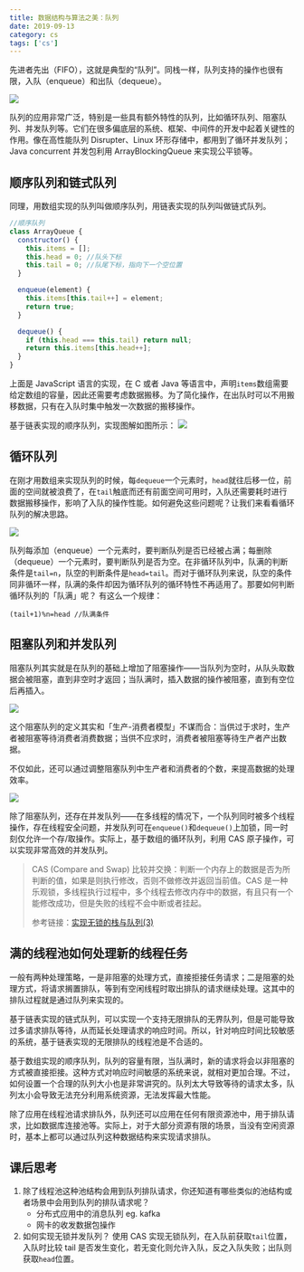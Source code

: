 ```yaml
---
title: 数据结构与算法之美：队列
date: 2019-09-13
category: cs
tags: ['cs']
---
```


先进者先出（FIFO），这就是典型的“队列”。同栈一样，队列支持的操作也很有限，入队（enqueue）和出队（dequeue）。

![](https://pic.rhinoc.top/mweb/15683575132222.jpg)

队列的应用非常广泛，特别是一些具有额外特性的队列，比如循环队列、阻塞队列、并发队列等。它们在很多偏底层的系统、框架、中间件的开发中起着关键性的作用。像在高性能队列 Disrupter、Linux 环形存储中，都用到了循环并发队列；Java concurrent 并发包利用 ArrayBlockingQueue 来实现公平锁等。

## 顺序队列和链式队列

同理，用数组实现的队列叫做顺序队列，用链表实现的队列叫做链式队列。

```js
//顺序队列
class ArrayQueue {
  constructor() {
    this.items = [];
    this.head = 0; //队头下标
    this.tail = 0; //队尾下标，指向下一个空位置
  }

  enqueue(element) {
    this.items[this.tail++] = element;
    return true;
  }

  dequeue() {
    if (this.head === this.tail) return null;
    return this.items[this.head++];
  }
}
```

上面是 JavaScript 语言的实现，在 C 或者 Java 等语言中，声明`items`数组需要给定数组的容量，因此还需要考虑数据搬移。为了简化操作，在出队时可以不用搬移数据，只有在入队时集中触发一次数据的搬移操作。

基于链表实现的顺序队列，实现图解如图所示：
![](https://pic.rhinoc.top/mweb/15683628458626.jpg)

## 循环队列

在刚才用数组来实现队列的时候，每`dequeue`一个元素时，`head`就往后移一位，前面的空间就被浪费了，在`tail`触底而还有前面空间可用时，入队还需要耗时进行数据搬移操作，影响了入队的操作性能。如何避免这些问题呢？让我们来看看循环队列的解决思路。

![](https://pic.rhinoc.top/mweb/15683657928240.jpg)

队列每添加（enqueue）一个元素时，要判断队列是否已经被占满；每删除（dequeue）一个元素时，要判断队列是否为空。在非循环队列中，队满的判断条件是`tail=n`，队空的判断条件是`head=tail`。而对于循环队列来说，队空的条件同非循环一样，队满的条件却因为循环队列的循环特性不再适用了。那要如何判断循环队列的「队满」呢？
有这么一个规律：

```
(tail+1)%n=head //队满条件
```

## 阻塞队列和并发队列

阻塞队列其实就是在队列的基础上增加了阻塞操作——当队列为空时，从队头取数据会被阻塞，直到非空时才返回；当队满时，插入数据的操作被阻塞，直到有空位后再插入。

![](https://pic.rhinoc.top/mweb/15683830449087.jpg)

这个阻塞队列的定义其实和「生产-消费者模型」不谋而合：当供过于求时，生产者被阻塞等待消费者消费数据；当供不应求时，消费者被阻塞等待生产者产出数据。

不仅如此，还可以通过调整阻塞队列中生产者和消费者的个数，来提高数据的处理效率。

![](https://pic.rhinoc.top/mweb/15683832425273.jpg)

除了阻塞队列，还存在并发队列——在多线程的情况下，一个队列同时被多个线程操作，存在线程安全问题，并发队列可在`enqueue()`和`dequeue()`上加锁，同一时刻仅允许一个存/取操作。实际上，基于数组的循环队列，利用 CAS 原子操作，可以实现非常高效的并发队列。

> CAS (Compare and Swap) 比较并交换：判断一个内存上的数据是否为所判断的值，如果是则执行修改，否则不做修改并返回当前值。CAS 是一种乐观锁，多线程执行过程中，多个线程去修改内存中的数据，有且只有一个能修改成功，但是失败的线程不会中断或者挂起。
>
> 参考链接：[实现无锁的栈与队列(3)](https://www.cnblogs.com/catch/p/3164829.html)

## 满的线程池如何处理新的线程任务

一般有两种处理策略，一是非阻塞的处理方式，直接拒接任务请求；二是阻塞的处理方式，将请求搁置排队，等到有空闲线程时取出排队的请求继续处理。这其中的排队过程就是通过队列来实现的。

基于链表实现的链式队列，可以实现一个支持无限排队的无界队列，但是可能导致过多请求排队等待，从而延长处理请求的响应时间。所以，针对响应时间比较敏感的系统，基于链表实现的无限排队的线程池是不合适的。

基于数组实现的顺序队列，队列的容量有限，当队满时，新的请求将会以非阻塞的方式被直接拒接。这种方式对响应时间敏感的系统来说，就相对更加合理。不过，如何设置一个合理的队列大小也是非常讲究的。队列太大导致等待的请求太多，队列太小会导致无法充分利用系统资源，无法发挥最大性能。

除了应用在线程池请求排队外，队列还可以应用在任何有限资源池中，用于排队请求，比如数据库连接池等。实际上，对于大部分资源有限的场景，当没有空闲资源时，基本上都可以通过队列这种数据结构来实现请求排队。

## 课后思考

1. 除了线程池这种池结构会用到队列排队请求，你还知道有哪些类似的池结构或者场景中会用到队列的排队请求呢？
   - 分布式应用中的消息队列 eg. kafka
   - 网卡的收发数据包操作
2. 如何实现无锁并发队列？
   使用 CAS 实现无锁队列，在入队前获取`tail`位置，入队时比较 tail 是否发生变化，若无变化则允许入队，反之入队失败；出队则获取`head`位置。

